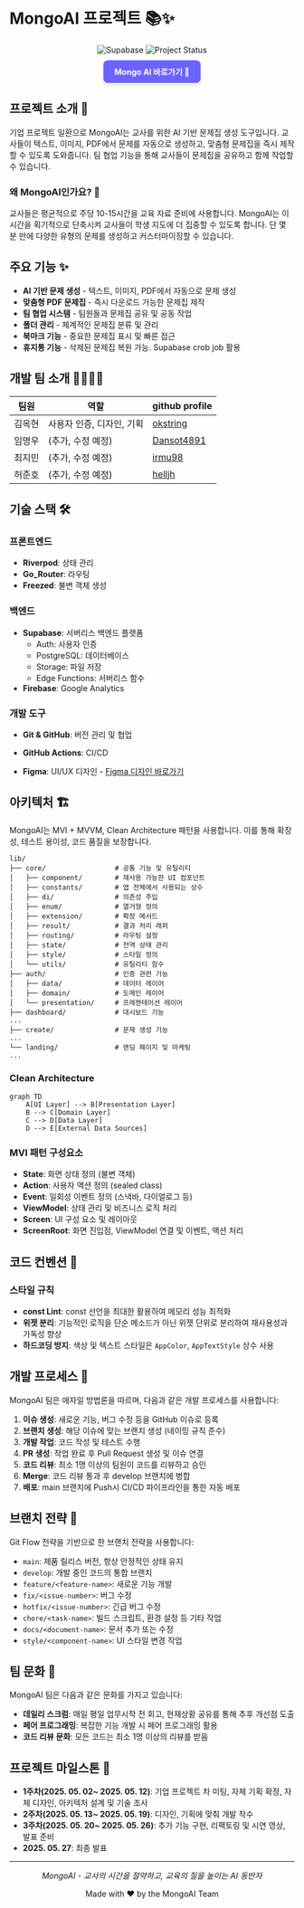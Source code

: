 # MongoAI 프로젝트 📚✨

<div align="center">
  <img src="https://img.shields.io/badge/Supabase-DB-3ECF8E?logo=supabase" alt="Supabase" />
  <img src="https://img.shields.io/badge/Status-Active-success" alt="Project Status" />
</div>
<div align="center">
  <a href="https://gitflow-exercise.github.io/MongoAI-web/" target="_blank" style="
     display: inline-block;
     background-color: #6C63FF;
     color: white;
     padding: 10px 20px;
     margin-top: 10px;
     border-radius: 8px;
     text-decoration: none;
     font-weight: bold;
     box-shadow: 0 4px 6px rgba(0,0,0,0.1);
     transition: background-color 0.3s ease;
  " onmouseover="this.style.backgroundColor='#2bb67c'" onmouseout="this.style.backgroundColor='#3ECF8E'">
    Mongo AI 바로가기 🚀
  </a>
</div>

## 프로젝트 소개 🚀

기업 프로젝트 일환으로 MongoAI는 교사를 위한 AI 기반 문제집 생성 도구입니다. 교사들이 텍스트, 이미지, PDF에서 문제를 자동으로 생성하고, 맞춤형 문제집을 즉시 제작할 수 있도록 도와줍니다. 팀 협업 기능을 통해 교사들이 문제집을 공유하고 함께 작업할 수 있습니다.

### 왜 MongoAI인가요? 🤔

교사들은 평균적으로 주당 10-15시간을 교육 자료 준비에 사용합니다. MongoAI는 이 시간을 획기적으로 단축시켜 교사들이 학생 지도에 더 집중할 수 있도록 합니다. 단 몇 분 만에 다양한 유형의 문제를 생성하고 커스터마이징할 수 있습니다.

## 주요 기능 ✨

- **AI 기반 문제 생성** - 텍스트, 이미지, PDF에서 자동으로 문제 생성
- **맞춤형 PDF 문제집** - 즉시 다운로드 가능한 문제집 제작
- **팀 협업 시스템** - 팀원들과 문제집 공유 및 공동 작업
- **폴더 관리** - 체계적인 문제집 분류 및 관리
- **북마크 기능** - 중요한 문제집 표시 및 빠른 접근
- **휴지통 기능** - 삭제된 문제집 복원 가능. Supabase crob job 활용

## 개발 팀 소개 👨‍💻👩‍💻

| 팀원   | 역할                      | github profile                              |
| ------ | ------------------------- | ------------------------------------------- |
| 김옥현 | 사용자 인증, 디자인, 기획 | [okstring](https://github.com/okstring)     |
| 임명우 | (추가, 수정 예정)         | [Dansot4891](https://github.com/Dansot4891) |
| 최지민 | (추가, 수정 예정)         | [irmu98](https://github.com/irmu98)         |
| 허준호 | (추가, 수정 예정)         | [helljh](https://github.com/helljh)         |



## 기술 스택 🛠️

### 프론트엔드

- **Riverpod**: 상태 관리
- **Go_Router**: 라우팅
- **Freezed**: 불변 객체 생성

### 백엔드

- **Supabase**: 서버리스 백엔드 플랫폼
  - Auth: 사용자 인증
  - PostgreSQL: 데이터베이스
  - Storage: 파일 저장
  - Edge Functions: 서버리스 함수
- **Firebase**: Google Analytics 

### 개발 도구

- **Git & GitHub**: 버전 관리 및 협업

- **GitHub Actions**: CI/CD

- **Figma**: UI/UX 디자인 - [Figma 디자인 바로가기](https://www.figma.com/design/XqEZ6dBUOKMbyUnnLNENFP/Mongo-AI-%EC%9E%90%EC%B2%B4-%EB%94%94%EC%9E%90%EC%9D%B8?node-id=0-1&t=5eBEk9YAAfiydj2h-1)

## 아키텍처 🏗️

MongoAI는 MVI + MVVM, Clean Architecture 패턴을 사용합니다. 이를 통해 확장성, 테스트 용이성, 코드 품질을 보장합니다.

```
lib/
├── core/                 # 공통 기능 및 유틸리티
│   ├── component/        # 재사용 가능한 UI 컴포넌트
│   ├── constants/        # 앱 전체에서 사용되는 상수
│   ├── di/               # 의존성 주입
│   ├── enum/             # 열거형 정의
│   ├── extension/        # 확장 메서드
│   ├── result/           # 결과 처리 래퍼
│   ├── routing/          # 라우팅 설정
│   ├── state/            # 전역 상태 관리
│   ├── style/            # 스타일 정의
│   └── utils/            # 유틸리티 함수
├── auth/                 # 인증 관련 기능
│   ├── data/             # 데이터 레이어
│   ├── domain/           # 도메인 레이어
│   └── presentation/     # 프레젠테이션 레이어
├── dashboard/            # 대시보드 기능
...
├── create/               # 문제 생성 기능
...
└── landing/              # 랜딩 페이지 및 마케팅
...
```

### Clean Architecture

```mermaid
graph TD
    A[UI Layer] --> B[Presentation Layer]
    B --> C[Domain Layer]
    C --> D[Data Layer]
    D --> E[External Data Sources]
```

### MVI 패턴 구성요소

- **State**: 화면 상태 정의 (불변 객체)
- **Action**: 사용자 액션 정의 (sealed class)
- **Event**: 일회성 이벤트 정의 (스낵바, 다이얼로그 등)
- **ViewModel**: 상태 관리 및 비즈니스 로직 처리
- **Screen**: UI 구성 요소 및 레이아웃
- **ScreenRoot**: 화면 진입점, ViewModel 연결 및 이벤트, 액션 처리

## 코드 컨벤션 📐

### 스타일 규칙

- **const Lint**: const 선언을 최대한 활용하여 메모리 성능 최적화
- **위젯 분리**: 기능적인 로직을 단순 메소드가 아닌 위젯 단위로 분리하여 재사용성과 가독성 향상
- **하드코딩 방지**: 색상 및 텍스트 스타일은 `AppColor`, `AppTextStyle` 상수 사용

## 개발 프로세스 🔄

MongoAI 팀은 애자일 방법론을 따르며, 다음과 같은 개발 프로세스를 사용합니다:

1. **이슈 생성**: 새로운 기능, 버그 수정 등을 GitHub 이슈로 등록
2. **브랜치 생성**: 해당 이슈에 맞는 브랜치 생성 (네이밍 규칙 준수)
3. **개발 작업**: 코드 작성 및 테스트 수행
4. **PR 생성**: 작업 완료 후 Pull Request 생성 및 이슈 연결
5. **코드 리뷰**: 최소 1명 이상의 팀원이 코드를 리뷰하고 승인
6. **Merge**: 코드 리뷰 통과 후 develop 브랜치에 병합
7. **배포**: main 브랜치에 Push시 CI/CD 파이프라인을 통한 자동 배포

## 브랜치 전략 🌿

Git Flow 전략을 기반으로 한 브랜치 전략을 사용합니다:

- `main`: 제품 릴리스 버전, 항상 안정적인 상태 유지
- `develop`: 개발 중인 코드의 통합 브랜치
- `feature/<feature-name>`: 새로운 기능 개발
- `fix/<issue-number>`: 버그 수정
- `hotfix/<issue-number>`: 긴급 버그 수정
- `chore/<task-name>`: 빌드 스크립트, 환경 설정 등 기타 작업
- `docs/<document-name>`: 문서 추가 또는 수정
- `style/<component-name>`: UI 스타일 변경 작업



## 팀 문화 👥

MongoAI 팀은 다음과 같은 문화를 가지고 있습니다:

- **데일리 스크럼**: 매일 평일 업무시작 전 회고, 현재상황 공유를 통해 추후 개선점 도출
- **페어 프로그래밍**: 복잡한 기능 개발 시 페어 프로그래밍 활용
- **코드 리뷰 문화**: 모든 코드는 최소 1명 이상의 리뷰를 받음



## 프로젝트 마일스톤 🏁

- **1주차(2025. 05. 02~ 2025. 05. 12)**: 기업 프로젝트 차 미팅, 자체 기획 확정, 자체 디자인, 아키텍처 설계 및 기술 조사
- **2주차(2025. 05. 13~ 2025. 05. 19)**: 디자인, 기획에 맞춰 개발 착수
- **3주차(2025. 05. 20~ 2025. 05. 26)**: 추가 기능 구현, 리팩토링 및 시연 영상, 발표 준비
- **2025. 05. 27**: 최종 발표

------

<div align="center">   <p><i>MongoAI - 교사의 시간을 절약하고, 교육의 질을 높이는 AI 동반자</i></p>   <p>Made with ❤️ by the MongoAI Team</p> </div>